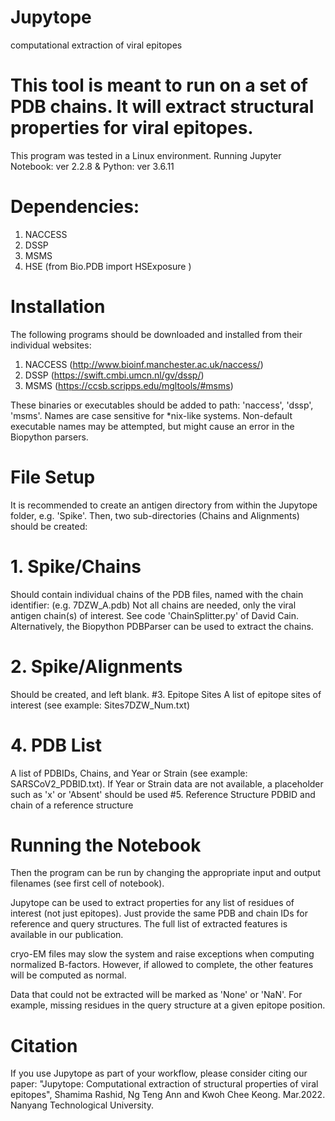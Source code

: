 # Jupytope
computational extraction of viral epitopes
# This tool is meant to run on a set of PDB chains. It will extract structural properties for viral epitopes.

This program was tested in a Linux environment. 
Running Jupyter Notebook: 
ver 2.2.8 & Python: ver 3.6.11

# Dependencies:
1. NACCESS
2. DSSP
3. MSMS
4. HSE (from Bio.PDB import HSExposure )


# Installation
The following programs should be downloaded and installed from their individual websites:

1. NACCESS (http://www.bioinf.manchester.ac.uk/naccess/)
2. DSSP (https://swift.cmbi.umcn.nl/gv/dssp/)
3. MSMS (https://ccsb.scripps.edu/mgltools/#msms)

These binaries or executables should be added to path: 'naccess', 'dssp', 'msms'.
Names are case sensitive for *nix-like systems. 
Non-default executable names may be attempted, but might cause an error in the Biopython parsers.

#  File Setup 

It is recommended to create an antigen directory from within the Jupytope folder, e.g. 'Spike'.
Then, two sub-directories (Chains and Alignments) should be created:

# 1. Spike/Chains
Should contain individual chains of the PDB files, named with the chain identifier: (e.g. 7DZW_A.pdb)
Not all chains are needed, only the viral antigen chain(s) of interest.
See code 'ChainSplitter.py' of David Cain. Alternatively, the Biopython PDBParser can be used to extract the chains.

# 2. Spike/Alignments
Should be created, and left blank. 
#3. Epitope Sites
A list of epitope sites of interest (see example: Sites7DZW_Num.txt)
# 4. PDB List
A list of PDBIDs, Chains, and Year or Strain (see example: SARSCoV2_PDBID.txt). 
If Year or Strain data are not available, a placeholder such as 'x' or 'Absent' should be used
#5. Reference Structure
PDBID and chain of a reference structure

# Running the Notebook

Then the program can be run by changing the appropriate input and output filenames (see first cell of notebook).

Jupytope can be used to extract properties for any list of residues of interest (not just epitopes). 
Just provide the same PDB and chain IDs for reference and query structures. 
The full list of extracted features is available in our publication.

cryo-EM files may slow the system and raise exceptions when computing normalized B-factors. 
However, if allowed to complete, the other features will be computed as normal.

Data that could not be extracted will be marked as 'None' or 'NaN'.
For example, missing residues in the query structure at a given epitope position. 


# Citation
If you use Jupytope as part of your workflow, please consider citing our paper:
"Jupytope: Computational extraction of structural properties of viral epitopes", Shamima Rashid, Ng Teng Ann and Kwoh Chee Keong. Mar.2022. Nanyang Technological University.
